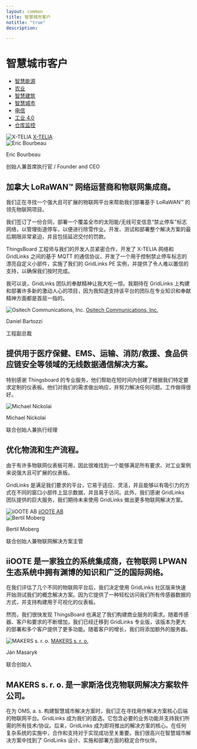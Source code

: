 ```yaml
---
layout: common
title: 智慧城市客户
notitle: "true"
description:

---
```


<h1 class="mainTitle smart-city">智慧城市客户</h1>

<nav class="customers-nav">
    <ul>
        <li>
            <a href="/industries/smart-energy/">智慧能源</a>
        </li>
        <li>
            <a href="/industries/agriculture/">农业</a>
        </li>
        <li>
            <a href="/industries/smart-buildings/">智慧建筑</a>
        </li>
        <li>
            <a href="/industries/smart-city/" class="active">智慧城市</a>
        </li>
        <li>
            <a href="/industries/telecom/">电信</a>
        </li>
        <li>
            <a href="/industries/industry40/">工业 4.0</a>
        </li>
        <li>
            <a href="/industries/warehouse-monitoring/">仓库监控</a>
        </li>
    </ul>
</nav>

<div class="customer-block">
    <div class="customer-company">
        <img class="customer-logo" src="/images/customers/x-telia.png" alt="X-TELIA">
        <a class="outlink" href="https://en.x-telia.com/"> X-TELIA </a>
    </div>
    <div class="customer-content">
        <div class="person-container">
            <img class="person-logo" src="/images/customers/x-telia-person.jpg" alt="Eric Bourbeau">
            <div class="person-title">
                <p class="person-name"> Eric Bourbeau </p>
                <p class="person-position"> 创始人兼首席执行官 / Founder and CEO </p>
            </div>
        </div>
        <h2>
            加拿大 LoRaWAN™ 网络运营商和物联网集成商。
        </h2>
        <p>
            我们正在寻找一个强大且可扩展的物联网平台来帮助我们部署基于 LoRaWAN™ 的领先物联网项目。
        </p>
        <p>
            我们签订了一份合同，部署一个覆盖全市的太阳能/无线可变信息“禁止停车”标志网络，以管理街道停车，以便进行除雪作业。开发、测试和部署整个解决方案的最后期限非常紧迫，并且包括延迟交付的罚款。
        </p>
        <p>
            ThingsBoard 工程师与我们的开发人员紧密合作，开发了 X-TELIA 网络和 GridLinks 之间的基于 MQTT 的通信协议，开发了一个用于控制禁止停车标志的漂亮自定义小部件，实施了我们的 GridLinks PE 实例，并提供了令人难以置信的支持，以确保我们按时完成。
        </p>
        <p>
            我可以说，GridLinks 团队的奉献精神让我大吃一惊。我期待在 GridLinks 上构建和部署许多新的激动人心的项目，因为我知道支持该平台的团队在专业知识和奉献精神方面都是首屈一指的。
        </p>
    </div>
</div>

<div class="customer-block">
    <div class="customer-company">
        <img class="customer-logo" src="/images/customers/ositech.jpg" alt="Ositech Communications, Inc.">
        <a class="outlink" href="https://ositech.com/"> Ositech Communications, Inc. </a>
    </div>
    <div class="customer-content">
        <div class="person-container">
            <div class="person-title">
                <p class="person-name"> Daniel Bartozzi </p>
                <p class="person-position"> 工程副总裁 </p>
            </div>
        </div>
        <h2>
            提供用于医疗保健、EMS、运输、消防/救援、食品供应链安全等领域的无线数据通信解决方案。
        </h2>
        <p>
            特别感谢 Thingsboard 的专业服务，他们帮助在短时间内创建了根据我们特定要求定制的仪表板。他们对我们的需求做出响应，并努力解决任何问题。工作做得很好。
        </p>
    </div>
</div>

<div class="customer-block">
    <div class="customer-company">
        <img class="customer-logo" src="/images/customers/conbee.svg" alt="Michael Nickolai">
    </div>
    <div class="customer-content">
        <div class="person-container">
            <div class="person-title">
                <p class="person-name"> Michael Nickolai </p>
                <p class="person-position"> 联合创始人兼执行经理 </p>
            </div>
        </div>
        <h2>
            优化物流和生产流程。
        </h2>
        <p>
            由于有许多物联网仪表板可用，因此很难找到一个能够满足所有要求、对工业案例来说强大且可扩展的仪表板。  
        </p>
        <p>
            GridLinks 是满足我们要求的平台，它易于适应、灵活，并且能够以有吸引力的方式在不同的窗口小部件上显示数据，并且易于访问。此外，我们感谢 GridLinks 团队提供的巨大服务，我们期待未来使用 GridLinks 做出更多物联网解决方案。
        </p>
    </div>
</div>

<div class="customer-block">
    <div class="customer-company">
        <img class="customer-logo" src="/images/customers/iioote.png" alt="iiOOTE AB">
        <a class="outlink" href="https://www.iioote.com/"> iiOOTE AB </a>
    </div>
    <div class="customer-content">
        <div class="person-container">
            <img class="person-logo" src="/images/customers/bertil.png" alt="Bertil Moberg">
            <div class="person-title">
                <p class="person-name"> Bertil Moberg </p>
                <p class="person-position"> 联合创始人兼物联网解决方案主管 </p>
            </div>
        </div>
        <h2>
            iiOOTE 是一家独立的系统集成商，在物联网 LPWAN 生态系统中拥有渊博的知识和广泛的国际网络。
        </h2>
        <p>
            在我们评估了几个不同的物联网平台后，我们决定使用 GridLinks 社区版来快速开始测试我们的概念解决方案。因为它提供了一种轻松访问我们所有传感器数据的方式，并支持构建用于可视化的仪表板。
        </p>
        <p>
            然而，我们很快发现 ThingsBoard 也满足了我们构建商业服务的需求。随着传感器、客户和要求的不断增加，我们已经迁移到 GridLinks 专业版，该版本为更大的部署和多个客户提供了更多功能。随着客户的增长，我们将添加额外的服务器。
        </p>
    </div>
</div>

<div class="customer-block">
    <div class="customer-company">
        <img class="customer-logo" src="/images/customers/makerssro.jpg" alt="MAKERS s. r. o.">
        <a class="outlink" href="https://www.makers.sk/"> MAKERS s. r. o. </a>
    </div>
    <div class="customer-content">
        <div class="person-container">
            <div class="person-title">
                <p class="person-name"> Ján Masaryk </p>
                <p class="person-position"> 联合创始人 </p>
            </div>
        </div>
        <h2>
            MAKERS s. r. o. 是一家斯洛伐克物联网解决方案软件公司。
        </h2>
        <p>
            在为 OMS, a. s. 构建智慧城市解决方案时，我们正在寻找用作解决方案核心后端的物联网平台。GridLinks 成为我们的首选。它包含必要的业务功能并支持我们所需的所有技术/协议。后来，GridLinks 成为即将推出的解决方案的核心。在任何复杂系统的实施中，合作和支持对于实现成功至关重要。我们很高兴在智慧城市解决方案中找到了 GridLinks 设计、实施和部署方面的稳定合作伙伴。
        </p>
    </div>
</div>